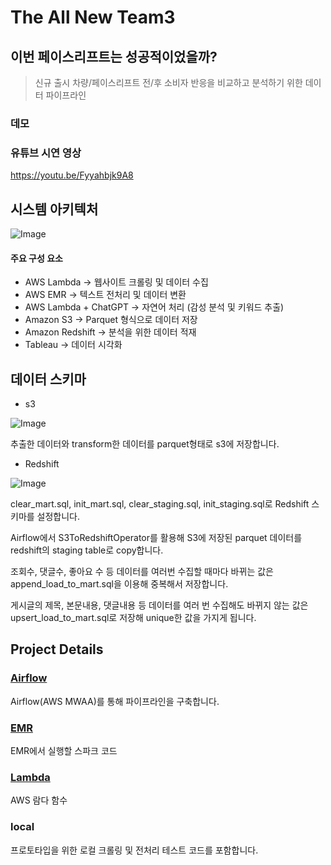 # The All New Team3

## 이번 페이스리프트는 성공적이었을까?

> 신규 출시 차량/페이스리프트 전/후 소비자 반응을 비교하고 분석하기 위한 데이터 파이프라인

### 데모

### 유튜브 시연 영상

https://youtu.be/Fyyahbjk9A8

## 시스템 아키텍처

![Image](https://github.com/user-attachments/assets/4e75aec1-37c3-4e8a-8ca8-be085f0cc95d)

#### 주요 구성 요소

- AWS Lambda → 웹사이트 크롤링 및 데이터 수집
- AWS EMR → 텍스트 전처리 및 데이터 변환
- AWS Lambda + ChatGPT → 자연어 처리 (감성 분석 및 키워드 추출)
- Amazon S3 → Parquet 형식으로 데이터 저장
- Amazon Redshift → 분석을 위한 데이터 적재
- Tableau → 데이터 시각화

## 데이터 스키마

- s3

![Image](https://github.com/user-attachments/assets/2be1a9ff-7cfa-41ff-89b4-5bc29f571b43)

추출한 데이터와 transform한 데이터를 parquet형태로 s3에 저장합니다.

- Redshift

![Image](https://github.com/user-attachments/assets/931cb15d-410d-4d7a-9a74-52df3d123f38)

clear_mart.sql, init_mart.sql, clear_staging.sql, init_staging.sql로 Redshift 스키마를 설정합니다.

Airflow에서 S3ToRedshiftOperator를 활용해 S3에 저장된 parquet 데이터를 redshift의 staging table로 copy합니다.

조회수, 댓글수, 좋아요 수 등 데이터를 여러번 수집할 때마다 바뀌는 값은 append_load_to_mart.sql을 이용해 중복해서 저장합니다.

게시글의 제목, 본문내용, 댓글내용 등 데이터를 여러 번 수집해도 바뀌지 않는 값은 upsert_load_to_mart.sql로 저장해 unique한 값을 가지게 됩니다.

## Project Details

### [Airflow](./airflow/README.md)

Airflow(AWS MWAA)를 통해 파이프라인을 구축합니다.

### [EMR](./emr/README.md)

EMR에서 실행할 스파크 코드

### [Lambda](./lambda_functions/README.md)

AWS 람다 함수

### local

프로토타입을 위한 로컬 크롤링 및 전처리 테스트 코드를 포함합니다.
